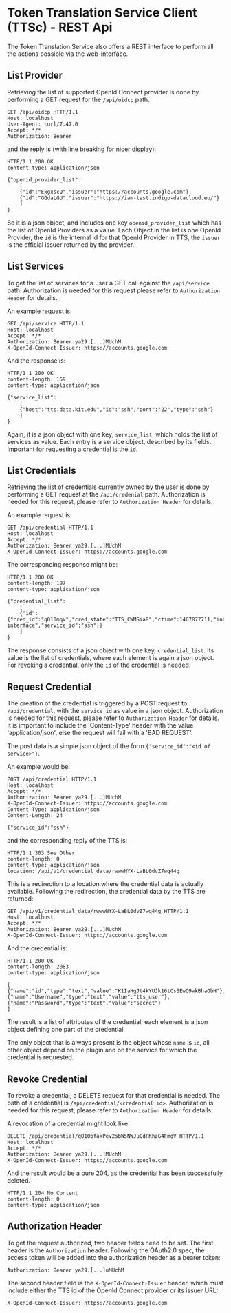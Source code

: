 # Token Translation Service Client (TTSc) - REST Api
The Token Translation Service also offers a REST interface to perform all the
actions possible via the web-interface.


## List Provider
Retrieving the list of supported OpenId Connect provider is done by
performing a GET request for the `/api/oidcp` path.
```
GET /api/oidcp HTTP/1.1
Host: localhost
User-Agent: curl/7.47.0
Accept: */*
Authorization: Bearer
```
and the reply is (with line breaking for nicer display):
```
HTTP/1.1 200 OK
content-type: application/json

{"openid_provider_list":
	[
	{"id":"ExgxscQ","issuer":"https://accounts.google.com"},
	{"id":"GGdaLGU","issuer":"https://iam-test.indigo-datacloud.eu/"}
	]
}
```
So it is a json object, and includes one key `openid_provider_list` which has
the list of OpenId Providers as a value.  Each Object in the list is one OpenId
Provider, the `id` is the internal id for that OpenId Provider in TTS, the
`issuer` is the official issuer returned by the provider.

## List Services
To get the list of services for a user a GET call against the `/api/service`
path.  Authorization is needed for this request please refer to `Authorization
Header` for details.

An example request is:
```
GET /api/service HTTP/1.1
Host: localhost
Accept: */*
Authorization: Bearer ya29.[...]MUchM
X-OpenId-Connect-Issuer: https://accounts.google.com
```
And the response is:
```
HTTP/1.1 200 OK
content-length: 159
content-type: application/json

{"service_list":
	[
	{"host":"tts.data.kit.edu","id":"ssh","port":"22","type":"ssh"}
	]
}
```
Again, it is a json object with one key, `service_list`, which holds the list of services as value.
Each entry is a service object, described by its fields.
Important for requesting a credential is the `id`.

## List Credentials
Retrieving the list of credentials currently owned by the user is done by performing a
GET request at the `/api/credenial` path.
Authorization is needed for this request, please refer to `Authorization Header` for details.

An example request is:
```
GET /api/credential HTTP/1.1
Host: localhost
Accept: */*
Authorization: Bearer ya29.[...]MUchM
X-OpenId-Connect-Issuer: https://accounts.google.com
```
The corresponding response might be:
```
HTTP/1.1 200 OK
content-length: 197
content-type: application/json

{"credential_list":
	[
	{"id":{"cred_id":"qO10mqV","cred_state":"TTS_CWMSia8","ctime":1467877711,"interface":"web interface","service_id":"ssh"}}
	]
}
```
The response consists of a json object with one key, `credential_list`. Its
value is the list of credentials, where each element is again a json object.  For
revoking a credential, only the `id` of the credential is needed.

## Request Credential
The creation of the credential is triggered by a POST request to
`/api/credential`, with the `service_id` as value in a json object.
Authorization is needed for this request, please refer to `Authorization Header` for details.
It is important to include the 'Content-Type' header with the value 'application/json', else
the request will fail with a 'BAD REQUEST'.

The post data is a simple json object of the form `{"service_id":"<id of service>"}`.

An example would be:
```
POST /api/credential HTTP/1.1
Host: localhost
Accept: */*
Authorization: Bearer ya29.[...]MUchM
X-OpenId-Connect-Issuer: https://accounts.google.com
Content-Type: application/json
Content-Length: 24

{"service_id":"ssh"}
```
and the corresponding reply of the TTS is:
```
HTTP/1.1 303 See Other
content-length: 0
content-type: application/json
location: /api/v1/credential_data/rwwwNYX-LaBL0dvZ7wq44g
```
This is a redirection to a location where the credential data is actually available.
Following the redirection, the credential data by the TTS are returned:
```
GET /api/v1/credential_data/rwwwNYX-LaBL0dvZ7wq44g HTTP/1.1
Host: localhost
Accept: */*
Authorization: Bearer ya29.[...]MUchM
X-OpenId-Connect-Issuer: https://accounts.google.com
```
And the credential is:
```
HTTP/1.1 200 OK
content-length: 2083
content-type: application/json

[
{"name":"id","type":"text","value":"K1IaHgJt4kYUJk16tCsSEwO9wkBhaObH"},
{"name":"Username","type":"text","value":"tts_user"},
{"name":"Password","type":"text","value":"secret"}
]
```
The result is a list of attributes of the credential, each element is a json
object defining one part of the credential.

The only object that is always present is the object whose `name` is `id`, all
other object depend on the plugin and on the service for which the credential is
requested.

## Revoke Credential
To revoke a credential, a DELETE request for that credential is needed. The path of a credential is
`/api/credential/<credential id>`.
Authorization is needed for this request, please refer to `Authorization Header` for details.

A revocation of a credential might look like:
```
DELETE /api/credential/qO10bfakPev2sbW5NWJuCdFKhzG4FmqV HTTP/1.1
Host: localhost
Accept: */*
Authorization: Bearer ya29.[...]MUchM
X-OpenId-Connect-Issuer: https://accounts.google.com
```
And the result would be a pure 204, as the credential has been successfully deleted.
```
HTTP/1.1 204 No Content
content-length: 0
content-type: application/json
```

## Authorization Header
To get the request authorized, two header fields need to be set.
The first header is the `Authorization` header. Following the OAuth2.0 spec, the
access token will be added into the authorization header as a bearer token:
```
Authorization: Bearer ya29.[...]uMUchM
```

The second header field is the `X-OpenId-Connect-Issuer` header, which must
include either the TTS id of the OpenId Connect provider or its issuer URL:
```
X-OpenId-Connect-Issuer: https://accounts.google.com
```
